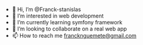 - 👋 Hi, I’m @Franck-stanislas
- 👀 I’m interested in web development
- 🌱 I’m currently learning symfony framework
- 💞️ I’m looking to collaborate on a real web app
- 📫 How to reach me francknguemete@gmail.com

<!---
Franck-stanislas/Franck-stanislas is a ✨ special ✨ repository because its `README.md` (this file) appears on your GitHub profile.
You can click the Preview link to take a look at your changes.
--->
